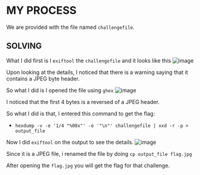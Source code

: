 # MY PROCESS

We are provided with the file named ```challengefile```.

## SOLVING

What I did first is I ```exiftool``` the ```challengefile``` and it looks like this
![image](https://github.com/user-attachments/assets/3c4ba96e-552a-4acf-b97b-fb48f6decd34)

Upon looking at the details, I noticed that there is a warning saying that it contains a JPEG byte header.

So what I did is I opened the file using ```ghex```
![image](https://github.com/user-attachments/assets/8f43ef4a-b36c-479d-a56d-63ab1f475e98)

I noticed that the first 4 bytes is a reversed of a JPEG header.

So what I did is that, I entered this command to get the flag: 
- ```hexdump -v -e '1/4 "%08x"' -e '"\n"' challengefile | xxd -r -p > output_file```

Now I did ```exiftool``` on the output to see the details.
![image](https://github.com/user-attachments/assets/f5e2a90e-c0eb-46a5-8f0f-c87d8f75326c)

Since it is a JPEG file, i renamed the file by doing ```cp output_file flag.jpg```

After opening the ```flag.jpg``` you will get the flag for that challenge.
